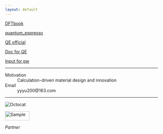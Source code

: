 ```yaml
---
layout: default
---
```


[DFTbook](./DFTbook/)

[quantum_espresso](http://tieba.baidu.com/f?kw=quantum_espresso)

[QE official](http://www.quantum-espresso.org/)

[Doc for QE](http://www.quantum-espresso.org/Doc/pw_user_guide/)

[Input for pw](./QE6.0Doc/INPUT_PW.html)
* * *

<dl>
<dt>Motivation</dt>
<dd>Calculation-driven material design and innovation</dd>
<dt>Email</dt>
<dd>yyyu200@163.com</dd>
</dl>

* * *

![Octocat](https://assets-cdn.github.com/images/icons/emoji/octocat.png)


<p align="left">
    <img src="https://tb2.bdstatic.com/tb/static-common/img/search_logo_big_v1_8d039f9.png" alt="Sample"  width="80" height="30">
    <p align="left">
        <em>Partner</em>
    </p>
</p>


